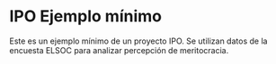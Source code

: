 # IPO Ejemplo mínimo

Este es un ejemplo mínimo de un proyecto IPO. Se utilizan datos de la encuesta ELSOC para analizar percepción de meritocracia.
